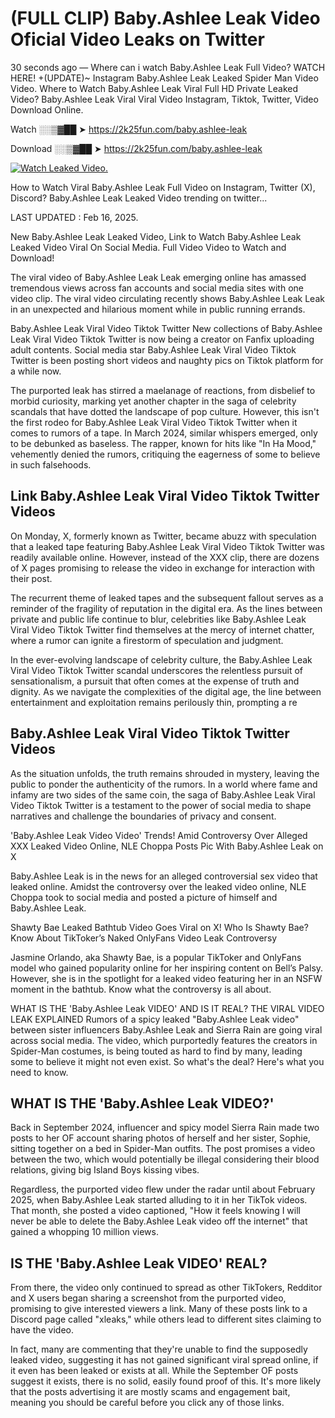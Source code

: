 # (FULL CLIP) Baby.Ashlee Leak Video Oficial Video Leaks on Twitter

30 seconds ago — Where can i watch Baby.Ashlee Leak Full Video? WATCH HERE! +(UPDATE)~ Instagram Baby.Ashlee Leak Leaked Spider Man Video Video. Where to Watch Baby.Ashlee Leak Viral Full HD Private Leaked Video? Baby.Ashlee Leak Viral Viral Video Instagram, Tiktok, Twitter, Video Download Online.

Watch ░░▒▓██ ➤ https://2k25fun.com/baby.ashlee-leak

Download ░░▒▓██ ➤ https://2k25fun.com/baby.ashlee-leak

[![Watch Leaked Video.](https://miro.medium.com/v2/resize:fit:828/format:webp/1*cilzJN44JGOrTw9NJCrNHA.gif "Watch Leaked Video")](https://2k25fun.com/baby.ashlee-leak)

How to Watch Viral Baby.Ashlee Leak Full Video on Instagram, Twitter (X), Discord? Baby.Ashlee Leak Leaked Video trending on twitter...

LAST UPDATED : Feb 16, 2025.

New Baby.Ashlee Leak Leaked Video, Link to Watch Baby.Ashlee Leak Leaked Video Viral On Social Media. Full Video Video to Watch and Download!

The viral video of Baby.Ashlee Leak Leak emerging online has amassed tremendous views across fan accounts and social media sites with one video clip. The viral video circulating recently shows Baby.Ashlee Leak Leak in an unexpected and hilarious moment while in public running errands.

Baby.Ashlee Leak Viral Video Tiktok Twitter New collections of Baby.Ashlee Leak Viral Video Tiktok Twitter is now being a creator on Fanfix uploading adult contents. Social media star Baby.Ashlee Leak Viral Video Tiktok Twitter is been posting short videos and naughty pics on Tiktok platform for a while now.

The purported leak has stirred a maelanage of reactions, from disbelief to morbid curiosity, marking yet another chapter in the saga of celebrity scandals that have dotted the landscape of pop culture. However, this isn't the first rodeo for Baby.Ashlee Leak Viral Video Tiktok Twitter when it comes to rumors of a tape. In March 2024, similar whispers emerged, only to be debunked as baseless. The rapper, known for hits like "In Ha Mood," vehemently denied the rumors, critiquing the eagerness of some to believe in such falsehoods.

## Link Baby.Ashlee Leak Viral Video Tiktok Twitter Videos

On Monday, X, formerly known as Twitter, became abuzz with speculation that a leaked tape featuring Baby.Ashlee Leak Viral Video Tiktok Twitter was readily available online. However, instead of the XXX clip, there are dozens of X pages promising to release the video in exchange for interaction with their post.

The recurrent theme of leaked tapes and the subsequent fallout serves as a reminder of the fragility of reputation in the digital era. As the lines between private and public life continue to blur, celebrities like Baby.Ashlee Leak Viral Video Tiktok Twitter find themselves at the mercy of internet chatter, where a rumor can ignite a firestorm of speculation and judgment.

In the ever-evolving landscape of celebrity culture, the Baby.Ashlee Leak Viral Video Tiktok Twitter scandal underscores the relentless pursuit of sensationalism, a pursuit that often comes at the expense of truth and dignity. As we navigate the complexities of the digital age, the line between entertainment and exploitation remains perilously thin, prompting a re

##  Baby.Ashlee Leak Viral Video Tiktok Twitter Videos

As the situation unfolds, the truth remains shrouded in mystery, leaving the public to ponder the authenticity of the rumors. In a world where fame and infamy are two sides of the same coin, the saga of Baby.Ashlee Leak Viral Video Tiktok Twitter is a testament to the power of social media to shape narratives and challenge the boundaries of privacy and consent.

'Baby.Ashlee Leak Video Video' Trends! Amid Controversy Over Alleged XXX Leaked Video Online, NLE Choppa Posts Pic With Baby.Ashlee Leak on X

Baby.Ashlee Leak is in the news for an alleged controversial sex video that leaked online. Amidst the controversy over the leaked video online, NLE Choppa took to social media and posted a picture of himself and Baby.Ashlee Leak.

Shawty Bae Leaked Bathtub Video Goes Viral on X! Who Is Shawty Bae? Know About TikToker’s Naked OnlyFans Video Leak Controversy

Jasmine Orlando, aka Shawty Bae, is a popular TikToker and OnlyFans model who gained popularity online for her inspiring content on Bell’s Palsy. However, she is in the spotlight for a leaked video featuring her in an NSFW moment in the bathtub. Know what the controversy is all about.

WHAT IS THE 'Baby.Ashlee Leak VIDEO' AND IS IT REAL? THE VIRAL VIDEO LEAK EXPLAINED Rumors of a spicy leaked "Baby.Ashlee Leak video" between sister influencers Baby.Ashlee Leak and Sierra Rain are going viral across social media. The video, which purportedly features the creators in Spider-Man costumes, is being touted as hard to find by many, leading some to believe it might not even exist. So what's the deal? Here's what you need to know.

## WHAT IS THE 'Baby.Ashlee Leak VIDEO?'

Back in September 2024, influencer and spicy model Sierra Rain made two posts to her OF account sharing photos of herself and her sister, Sophie, sitting together on a bed in Spider-Man outfits. The post promises a video between the two, which would potentially be illegal considering their blood relations, giving big Island Boys kissing vibes.

Regardless, the purported video flew under the radar until about February 2025, when Baby.Ashlee Leak started alluding to it in her TikTok videos. That month, she posted a video captioned, "How it feels knowing I will never be able to delete the Baby.Ashlee Leak video off the internet" that gained a whopping 10 million views.

## IS THE 'Baby.Ashlee Leak VIDEO' REAL?

From there, the video only continued to spread as other TikTokers, Redditor and X users began sharing a screenshot from the purported video, promising to give interested viewers a link. Many of these posts link to a Discord page called "xleaks," while others lead to different sites claiming to have the video.

In fact, many are commenting that they're unable to find the supposedly leaked video, suggesting it has not gained significant viral spread online, if it even has been leaked or exists at all. While the September OF posts suggest it exists, there is no solid, easily found proof of this. It's more likely that the posts advertising it are mostly scams and engagement bait, meaning you should be careful before you click any of those links.
